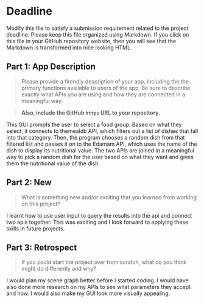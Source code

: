 # Deadline

Modify this file to satisfy a submission requirement related to the project
deadline. Please keep this file organized using Markdown. If you click on
this file in your GitHub repository website, then you will see that the
Markdown is transformed into nice looking HTML.

## Part 1: App Description

> Please provide a firendly description of your app, including the
> the primary functions available to users of the app. Be sure to
> describe exactly what APIs you are using and how they are connected
> in a meaningful way.

> **Also, include the GitHub `https` URL to your repository.**

This GUI prompts the user to select a food group. Based on what they select, it connects to themealdb API, which filters out a list of dishes that fall into that category. Then,
    the program chooses a random dish from that filtered list and passes it on to the Edamam API, which uses the name of the dish to display its nutritional value. The two APIs are joined in a meaningful way to pick a random dish for the user based on what they want and gives them the nutritional value of the dish.

## Part 2: New

> What is something new and/or exciting that you learned from working
> on this project?

I learnt how to use user input to query the results into the api and connect two apis together. This was exciting and I look forward to applying these skills in future projects.
## Part 3: Retrospect

> If you could start the project over from scratch, what do
> you think might do differently and why?

I would plan my scene graph better before I started coding. I would have also done more research on my APIs to see what parameters they accept and how. I would also make my GUI
    look more visually appealing.
